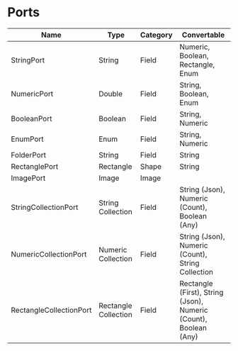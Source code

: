 # Ports

| Name                    | Type                 | Category | Convertable                                                       |
| ----------------------- | -------------------- | -------- | ----------------------------------------------------------------- |
| StringPort              | String               | Field    | Numeric, Boolean, Rectangle, Enum                                 |
| NumericPort             | Double               | Field    | String, Boolean, Enum                                             |
| BooleanPort             | Boolean              | Field    | String, Numeric                                                   |
| EnumPort                | Enum                 | Field    | String, Numeric                                                   |
| FolderPort              | String               | Field    | String                                                            |
| RectanglePort           | Rectangle            | Shape    | String                                                            |
| ImagePort               | Image                | Image    |                                                                   |
| StringCollectionPort    | String Collection    | Field    | String (Json), Numeric (Count), Boolean (Any)                     |
| NumericCollectionPort   | Numeric Collection   | Field    | String (Json), Numeric (Count), String Collection                 |
| RectangleCollectionPort | Rectangle Collection | Field    | Rectangle (First), String (Json), Numeric (Count), Boolean (Any)  |
